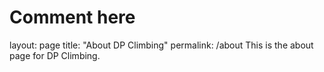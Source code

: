 # Comment here
layout: page
title: "About DP Climbing"
permalink: /about
This is the about page for DP Climbing.
